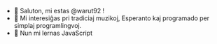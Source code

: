 - 👋 Saluton, mi estas @warut92 !
- 👀 Mi interesiĝas pri tradiciaj muzikoj, Esperanto kaj programado per simplaj programlingvoj.
- 🌱 Nun mi lernas JavaScript

<!---
warut92/warut92 is a ✨ special ✨ repository because its `README.md` (this file) appears on your GitHub profile.
You can click the Preview link to take a look at your changes.
--->
